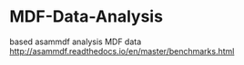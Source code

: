 # MDF-Data-Analysis
based asammdf analysis MDF data
http://asammdf.readthedocs.io/en/master/benchmarks.html
